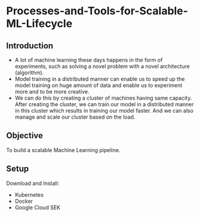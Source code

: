 # Processes-and-Tools-for-Scalable-ML-Lifecycle
## Introduction
* A lot of machine learning these days happens in the form of experiments, such as solving a novel problem with a novel architecture (algorithm).
* Model training in a distributed manner can enable us to speed up the model training on huge amount of data and enable us to experiment more and to be more creative.
* We can do this by creating a cluster of machines having same capacity. After creating the cluster, we can train our model in a distributed manner in this cluster which results in training our model faster. And we can also manage and scale our cluster based on the load.
## Objective
To build a scalable Machine Learning pipeline.
## Setup
Download and Install:
* Kubernetes
* Docker
* Google Cloud SEK

